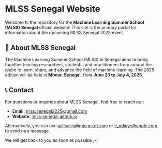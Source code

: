# MLSS Senegal Website

Welcome to the repository for the **Machine Learning Summer School (MLSS) Senegal** official website! This site is the primary portal for information about the upcoming MLSS Senegal 2025 event.

## 🌟 About MLSS Senegal

The Machine Learning Summer School (MLSS) in Senegal aims to bring together leading researchers, students, and practitioners from around the globe to learn, share, and advance the field of machine learning. The 2025 edition will be held in **Mbour, Senegal**, from **June 23 to July 4, 2025**.


## 📞 Contact

For questions or inquiries about MLSS Senegal, feel free to reach out:

- **Email**: [mlss.senegal2025@gmail.com](mailto:mlss.senegal2025@gmail.com)
- **Website**: [mlss-senegal.github.io](https://mlss-senegal.github.io)

Alternatively, you can use adilsalim@microsoft.com or e_ndiaye@apple.com to send us a message. 

We will get back to you as soon as possible ;-)



